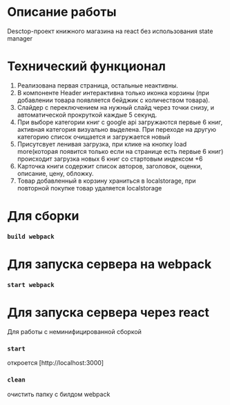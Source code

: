 
# Описание работы
Desctop-проект книжного магазина на react без использования state manager

# Технический функционал
1. Реализована первая страница, остальные неактивны.
2. В компоненте Header интерактивна только иконка корзины (при добавлении товара появляется бейджик с количеством товара).
3. Слайдер с переключением на нужный слайд через точки снизу, и автоматической прокруткой каждые 5 секунд.
4. При выборе категории книг с google api загружаются первые 6 книг, активная категория визуально выделена. При переходе на другую категорию список очищается и загружается новый
5. Присутсвует ленивая загрузка, при клике на кнопку load more(которая появится только если на странице есть первые 6 книг) происходит загрузка новых 6 книг со стартовым индексом +6
6. Карточка книги содержит список авторов, заголовок, оценки, описание, цену, обложку.
7. Товар добавленный в корзину храниться в localstorage, при повторной покупке товар удаляется localstorage


# Для сборки

### `build webpack`

# Для запуска сервера на webpack

### `start webpack`

# Для запуска сервера через react 
Для работы с неминифицированной сборкой

### `start` 
откроется [http://localhost:3000]

### `clean` 
очистить папку с билдом webpack
